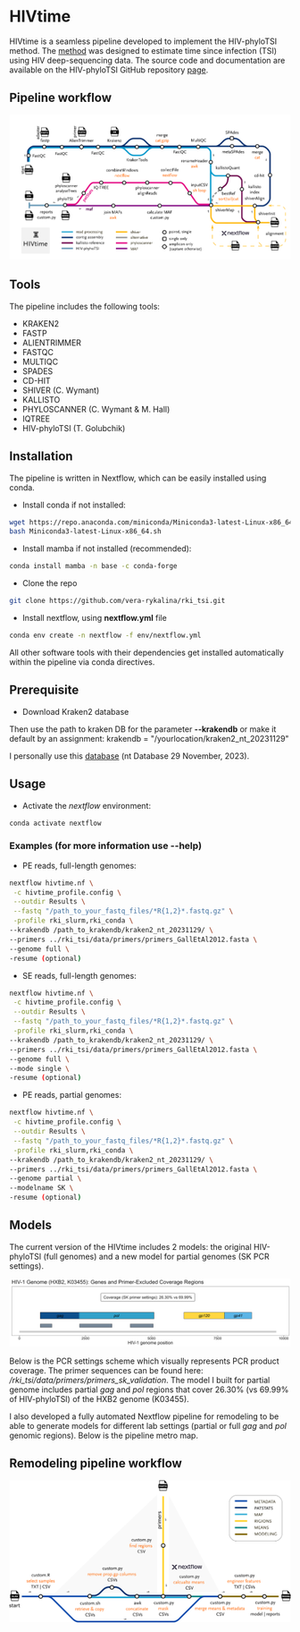 # HIVtime
HIVtime is a seamless pipeline developed to implement the HIV-phyloTSI method. The [method](https://www.medrxiv.org/content/10.1101/2022.05.15.22275117v1) was designed to estimate time since infection (TSI) using HIV deep-sequencing data. The source code and documentation are available on the HIV-phyloTSI GitHub repository [page](https://github.com/BDI-pathogens/HIV-phyloTSI/tree/main).

## Pipeline workflow
![Plot](/images/HIVtime_400_dpi.png)

## Tools
The pipeline includes the following tools:
- KRAKEN2
- FASTP
- ALIENTRIMMER
- FASTQC
- MULTIQC
- SPADES
- CD-HIT
- SHIVER (C. Wymant)
- KALLISTO
- PHYLOSCANNER (C. Wymant & M. Hall)
- IQTREE
- HIV-phyloTSI (T. Golubchik)

## Installation
The pipeline is written in Nextflow, which can be easily installed using conda.

- Install conda if not installed:

```sh
wget https://repo.anaconda.com/miniconda/Miniconda3-latest-Linux-x86_64.sh
bash Miniconda3-latest-Linux-x86_64.sh
```

- Install mamba if not installed (recommended):

```sh
conda install mamba -n base -c conda-forge
```

- Clone the repo

```sh
git clone https://github.com/vera-rykalina/rki_tsi.git
```

- Install nextflow, using **nextflow.yml** file

```sh
conda env create -n nextflow -f env/nextflow.yml
```

All other software tools with their dependencies get installed automatically within the pipeline via conda directives. 

## Prerequisite
- Download Kraken2 database

Then use the path to kraken DB for the parameter **--krakendb** or make it default by an assignment: krakendb = "/yourlocation/kraken2_nt_20231129"

I personally use this [database](https://benlangmead.github.io/aws-indexes/k2) (nt Database 29 November, 2023).



## Usage
- Activate the *nextflow* environment:
```sh
conda activate nextflow
```
### Examples (for more information use **--help**)

- PE reads, full-length genomes: 

```sh
nextflow hivtime.nf \
 -c hivtime_profile.config \
 --outdir Results \
 --fastq "/path_to_your_fastq_files/*R{1,2}*.fastq.gz" \
 -profile rki_slurm,rki_conda \
--krakendb /path_to_krakendb/kraken2_nt_20231129/ \
--primers ../rki_tsi/data/primers/primers_GallEtAl2012.fasta \
--genome full \
-resume (optional)
```

- SE reads, full-length genomes: 

```sh
nextflow hivtime.nf \
 -c hivtime_profile.config \
 --outdir Results \
 --fastq "/path_to_your_fastq_files/*R{1,2}*.fastq.gz" \
 -profile rki_slurm,rki_conda \
--krakendb /path_to_krakendb/kraken2_nt_20231129/ \
--primers ../rki_tsi/data/primers/primers_GallEtAl2012.fasta \
--genome full \
--mode single \
-resume (optional)
```

- PE reads, partial genomes: 

```sh
nextflow hivtime.nf \
 -c hivtime_profile.config \
 --outdir Results \
 --fastq "/path_to_your_fastq_files/*R{1,2}*.fastq.gz" \
 -profile rki_slurm,rki_conda \
--krakendb /path_to_krakendb/kraken2_nt_20231129/ \
--primers ../rki_tsi/data/primers/primers_GallEtAl2012.fasta \
--genome partial \
--modelname SK \
-resume (optional)
```

## Models
The current version of the HIVtime includes 2 models: the original HIV-phyloTSI (full genomes) and a new model for partial genomes (SK PCR settings). 

![Plot](/images/hiv_genes_coverage_clipped.png)

Below is the PCR settings scheme which visually represents PCR product coverage. The primer sequences can be found here: _/rki_tsi/data/primers/primers_sk_validation_. The model I built for partial genome includes partial _gag_ and _pol_ regions that cover 26.30% (vs 69.99% of HIV-phyloTSI) of the HXB2 genome (K03455). 

I also developed a fully automated Nextflow pipeline for remodeling to be able to generate models for different lab settings (partial or full _gag_ and _pol_ genomic regions). Below is the pipeline metro map.

## Remodeling pipeline workflow
![Plot](/images/retraining_500_dpi.png)

